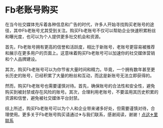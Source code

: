 # Fb老账号购买

在当今社交媒体充斥着各种信息和广告的时代，许多人开始寻找购买老账号的途径，其中Fb老账号尤其受到关注。购买Fb老账号不仅可以帮助企业快速积累粉丝和曝光度，也可以为个人提供更多社交机会和资源。

首先，Fb老账号拥有更高的信誉和活跃度，相比于新账号，老账号更容易被推荐和展示在更多用户的页面上。这意味着购买Fb老账号可以加速你的社交媒体营销和个人品牌建设。

其次，购买Fb老账号可以为你节省大量时间和精力。毕竟，一个拥有数年甚至更长历史的账号，已经积累了大量的粉丝和互动，而这是新账号无法立即获得的。

然而，购买Fb老账号也需要谨慎对待。首先，确保账号的合法性和安全性，避免购买到被封禁或存在风险的账号。其次，合理利用老账号，不要滥用其历史积累的资源和信誉，避免被社交媒体平台封禁。

综上所述，购买Fb老账号可以为个人和企业带来诸多好处，但需要谨慎对待，合理使用。更多关于Fb老账号购买请通过✈与我们联系，感谢阅读，谢谢！[点这✈里联系](https://c.k02.cc)